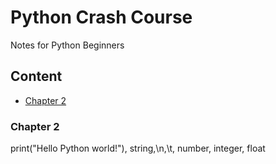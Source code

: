 Python Crash Course
===========================
Notes for Python Beginners

## Content
* [Chapter 2](#Chapter)

### Chapter 2 
print("Hello Python world!"), string,\n,\t, number, integer, float
